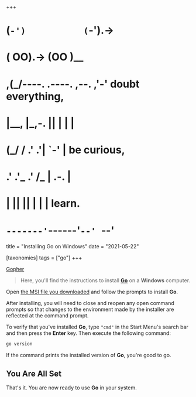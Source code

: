 +++
#   (`-')           (`-').->
#   ( OO).->        (OO )__
# ,(_/----. .----. ,--. ,'-' doubt everything,
# |__,    |\_,-.  ||  | |  |
#  (_/   /    .' .'|  `-'  | be curious,
#  .'  .'_  .'  /_ |  .-.  |
# |       ||      ||  | |  | learn.
# `-------'`------'`--' `--'

title = "Installing Go on Windows"
date = "2021-05-22"

[taxonomies]
tags = ["go"]
+++

[Gopher](https://www.zerotohero.dev/content/images/size/w1200/2024/03/gopher-win.png)

> Here, you'll find the instructions to install [**Go**](https://golang.org/ "Go Programming Language") on a **Windows** computer.

Open [the MSI file you downloaded](https://golang.org/dl/) and follow the prompts to install **Go**.

After installing, you will need to close and reopen any open command prompts so that changes to the environment made by the installer are reflected at the command prompt.

To verify that you've installed **Go**, type `"cmd"` in the Start Menu's search bar and then press the **Enter** key. Then execute the following command:

```bash
go version
```

If the command prints the installed version of **Go**, you're good to go.

## You Are All Set

That's it. You are now ready to use **Go** in your system.
